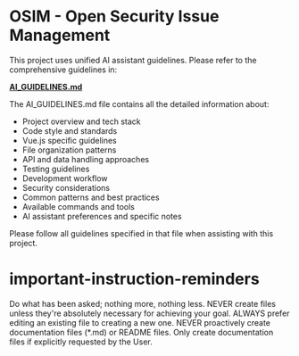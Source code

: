# OSIM - Open Security Issue Management

This project uses unified AI assistant guidelines. Please refer to the comprehensive guidelines in:

**[AI_GUIDELINES.md](./AI_GUIDELINES.md)**

The AI_GUIDELINES.md file contains all the detailed information about:
- Project overview and tech stack
- Code style and standards
- Vue.js specific guidelines
- File organization patterns
- API and data handling approaches
- Testing guidelines
- Development workflow
- Security considerations
- Common patterns and best practices
- Available commands and tools
- AI assistant preferences and specific notes

Please follow all guidelines specified in that file when assisting with this project.

# important-instruction-reminders
Do what has been asked; nothing more, nothing less.
NEVER create files unless they're absolutely necessary for achieving your goal.
ALWAYS prefer editing an existing file to creating a new one.
NEVER proactively create documentation files (*.md) or README files. Only create documentation files if explicitly requested by the User.
